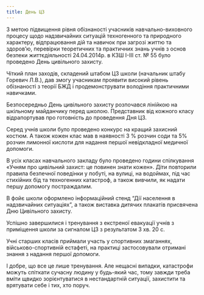 ```yaml
---
title: День ЦЗ
---
```


З метою підвищення рівня обізнаності учасників навчально-виховного процесу щодо надзвичайних ситуацій техногенного та природного характеру, відпрацювання дій та навичок при загрозі життю та здоров’ю, перевірки теоретичних та практичних знань учнів з основ безпеки життєдіяльності 24.04.2014р. в КЗШ І-ІІІ ст. № 55 було проведено День цивільного захисту.

Чіткий план заходів, складений штабом ЦЗ школи (начальник штабу Горевич Л.В.), дав змогу учасникам проявити високий рівень обізнаності з теорії БЖД і продемонструвати володіння практичними навичками.

Безпосередньо День цивільного захисту розпочався лінійкою на шкільному майданчику перед школою. Представник від кожного класу відрапортував про готовність до проведення Дня ЦЗ.

<slideshow id="72157648764875990"></slideshow>

Серед учнів школи було проведено конкурс на кращий захисний костюм. А також кожен клас мав в наявності 3 % розчин соди та 5% розчин лимонної кислоти для надання першої невідкладної медичної допомоги.

<slideshow id="72157648757768179"></slideshow>

В усіх класах навчального закладу було проведено години спілкування «Учням про цивільний захист: це повинен знати кожен». Діти повторили правила безпечної поведінки у побуті, на вулиці, на водоймах, під час стихійних бід та техногенних катастроф, а також вивчили, як надати першу допомогу постраждалим.

<slideshow id="72157649177074195"></slideshow>

В фойє школи оформлено інформаційний стенд “Дії населення в надзвичайних ситуаціях”, а також виставка дитячих плакатів присвячена Дню Цивільного захисту.

<slideshow id="72157649164151851"></slideshow>

Успішно завершилися і тренування з екстреної евакуації учнів з приміщення школи за сигналом ЦЗ з результатом 3 хв. 20 с.

<slideshow id="72157648757271737"></slideshow>

Учні старших класів приймали участь у спортивних змаганнях, військово-спортивній естафеті, на практиці застосовували отримані знання з надання першої допомоги.

<slideshow id="72157648757771469"></slideshow>

І добре, що все це лише тренування. Але нещасні випадки, катастрофи можуть спіткати сучасну людину у будь-який час, тому завжди треба вміти щвидко зорієнтуватися в нестандартній ситуації, захистити та врятувати себе і тих, хто поруч.
